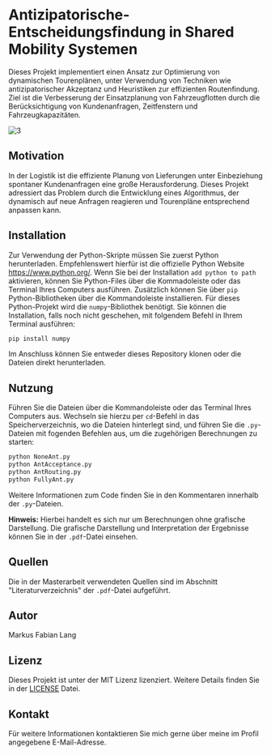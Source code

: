 # Antizipatorische-Entscheidungsfindung in Shared Mobility Systemen

Dieses Projekt implementiert einen Ansatz zur Optimierung von dynamischen Tourenplänen, unter Verwendung von Techniken wie antizipatorischer Akzeptanz und Heuristiken zur effizienten Routenfindung. Ziel ist die Verbesserung der Einsatzplanung von Fahrzeugflotten durch die Berücksichtigung von Kundenanfragen, Zeitfenstern und Fahrzeugkapazitäten.

![3](https://github.com/markuslangus/Antizipatorische-Entscheidungsfindung/assets/160343238/f452edcc-bd44-4f13-9450-46621475cd64)

## Motivation

In der Logistik ist die effiziente Planung von Lieferungen unter Einbeziehung spontaner Kundenanfragen eine große Herausforderung. Dieses Projekt adressiert das Problem durch die Entwicklung eines Algorithmus, der dynamisch auf neue Anfragen reagieren und Tourenpläne entsprechend anpassen kann.

## Installation

Zur Verwendung der Python-Skripte müssen Sie zuerst Python herunterladen. Empfehlenswert hierfür ist die offizielle Python Website https://www.python.org/. Wenn Sie bei der Installation ```add python to path``` aktivieren, können Sie Python-Files über die Kommadoleiste oder das Terminal Ihres Computers ausführen. Zusätzlich können Sie über ```pip``` Python-Bibliotheken über die Kommandoleiste installieren. Für dieses Python-Projekt wird die ```numpy```-Bibliothek benötigt. Sie können die Installation, falls noch nicht geschehen, mit folgendem Befehl in Ihrem Terminal ausführen:

```bash
pip install numpy
```

Im Anschluss können Sie entweder dieses Repository klonen oder die Dateien direkt herunterladen.

## Nutzung

Führen Sie die Dateien über die Kommandoleiste oder das Terminal Ihres Computers aus. Wechseln sie hierzu per ```cd```-Befehl in das Speicherverzeichnis, wo die Dateien hinterlegt sind, und führen Sie die ```.py```-Dateien mit fogenden Befehlen aus, um die zugehörigen Berechnungen zu starten:

```bash
python NoneAnt.py
python AntAcceptance.py
python AntRouting.py 
python FullyAnt.py
```

Weitere Informationen zum Code finden Sie in den Kommentaren innerhalb der ```.py```-Dateien.

**Hinweis:** Hierbei handelt es sich nur um Berechnungen ohne grafische Darstellung. Die grafische Darstellung und Interpretation der Ergebnisse können Sie in der ```.pdf```-Datei einsehen.

## Quellen

Die in der Masterarbeit verwendeten Quellen sind im Abschnitt "Literaturverzeichnis" der ```.pdf```-Datei aufgeführt.

## Autor

Markus Fabian Lang

## Lizenz

Dieses Projekt ist unter der MIT Lizenz lizenziert. Weitere Details finden Sie in der [LICENSE](LICENSE) Datei.

## Kontakt

Für weitere Informationen kontaktieren Sie mich gerne über meine im Profil angegebene E-Mail-Adresse.

